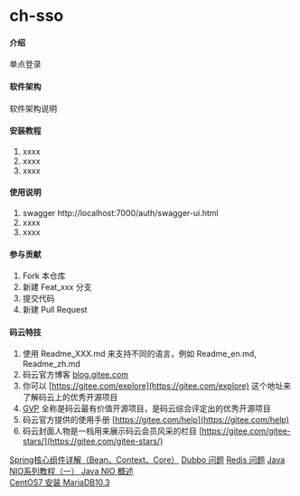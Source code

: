 # ch-sso

#### 介绍
单点登录

#### 软件架构
软件架构说明


#### 安装教程

1. xxxx
2. xxxx
3. xxxx

#### 使用说明


1. swagger 
http://localhost:7000/auth/swagger-ui.html
2. xxxx
3. xxxx

#### 参与贡献

1. Fork 本仓库
2. 新建 Feat_xxx 分支
3. 提交代码
4. 新建 Pull Request


#### 码云特技

1. 使用 Readme\_XXX.md 来支持不同的语言，例如 Readme\_en.md, Readme\_zh.md
2. 码云官方博客 [blog.gitee.com](https://blog.gitee.com)
3. 你可以 [https://gitee.com/explore](https://gitee.com/explore) 这个地址来了解码云上的优秀开源项目
4. [GVP](https://gitee.com/gvp) 全称是码云最有价值开源项目，是码云综合评定出的优秀开源项目
5. 码云官方提供的使用手册 [https://gitee.com/help](https://gitee.com/help)
6. 码云封面人物是一档用来展示码云会员风采的栏目 [https://gitee.com/gitee-stars/](https://gitee.com/gitee-stars/)


[Spring核心组件详解（Bean、Context、Core）](https://blog.csdn.net/zlfprogram/article/details/75937935)
[Dubbo 问题](https://blog.csdn.net/Y0Q2T57s/article/details/83005376)
[Redis 问题](https://www.jianshu.com/p/36a646cef11a)
[Java NIO系列教程（一） Java NIO 概述](http://ifeve.com/overview/)  
[CentOS7 安装 MariaDB10.3](https://blog.csdn.net/KradMe/article/details/80763718)